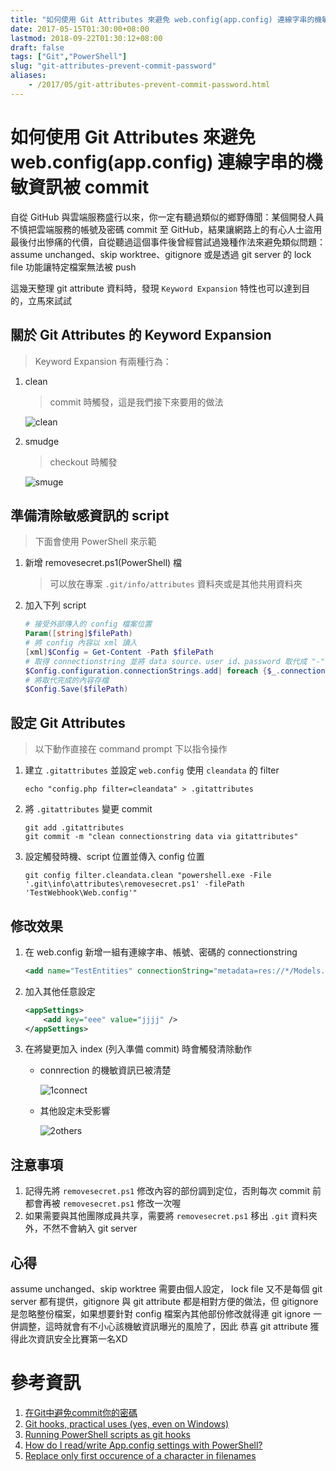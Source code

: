 ```yaml
---
title: "如何使用 Git Attributes 來避免 web.config(app.config) 連線字串的機敏資訊被 commit"
date: 2017-05-15T01:30:00+08:00
lastmod: 2018-09-22T01:30:12+08:00
draft: false
tags: ["Git","PowerShell"]
slug: "git-attributes-prevent-commit-password"
aliases:
    - /2017/05/git-attributes-prevent-commit-password.html
---
```

# 如何使用 Git Attributes 來避免 web.config(app.config) 連線字串的機敏資訊被 commit
自從 GitHub 與雲端服務盛行以來，你一定有聽過類似的鄉野傳聞：某個開發人員不慎把雲端服務的帳號及密碼 commit 至 GitHub，結果讓網路上的有心人士盜用最後付出慘痛的代價，自從聽過這個事件後曾經嘗試過幾種作法來避免類似問題：assume unchanged、skip worktree、gitignore 或是透過 git server 的 lock file 功能讓特定檔案無法被 push

這幾天整理 git attribute 資料時，發現 `Keyword Expansion` 特性也可以達到目的，立馬來試試

## 關於 Git Attributes 的 Keyword Expansion

> Keyword Expansion 有兩種行為：

1.  clean
    
    > commit 時觸發，這是我們接下來要用的做法

    ![clean](https://git-scm.com/figures/18333fig0703-tn.png)

2.  smudge

    > checkout 時觸發

    ![smuge](https://git-scm.com/figures/18333fig0702-tn.png)

## 準備清除敏感資訊的 script

> 下面會使用 PowerShell 來示範

1.  新增 removesecret.ps1(PowerShell) 檔

    > 可以放在專案 `.git/info/attributes` 資料夾或是其他共用資料夾

2.  加入下列 script

    ```ps1
    # 接受外部傳入的 config 檔案位置
    Param([string]$filePath)
    # 將 config 內容以 xml 讀入
    [xml]$Config = Get-Content -Path $filePath
    # 取得 connectionstring 並將 data source、user id、password 取代成 "-"
    $Config.configuration.connectionStrings.add| foreach {$_.connectionString=$_.connectionString -replace '(data source|user id|password)=(.*?);','$1= - ;'}
    # 將取代完成的內容存檔
    $Config.Save($filePath)
    ```

## 設定 Git Attributes

> 以下動作直接在 command prompt 下以指令操作

1.  建立 `.gitattributes` 並設定 `web.config` 使用 `cleandata` 的 filter

    ```
    echo "config.php filter=cleandata" > .gitattributes
    ```

2.  將 `.gitattributes` 變更 commit

    ```
    git add .gitattributes
    git commit -m "clean connectionstring data via gitattributes"
    ```

3.  設定觸發時機、script 位置並傳入 config 位置

    ```
    git config filter.cleandata.clean "powershell.exe -File '.git\info\attributes\removesecret.ps1' -filePath 'TestWebhook\Web.config'"
    ```

## 修改效果

1.  在 web.config 新增一組有連線字串、帳號、密碼的 connectionstring

    ```xml
    <add name="TestEntities" connectionString="metadata=res://*/Models.sn.csdl|res://*/Models.sn.ssdl|res://*/Models.sn.msl;provider=System.Data.SqlClient;provider connection string=&quot;data source=YOWKOMAC-WIN10\SQLEXPRESS;Initial Catalog=Test;Persist Security Info=True;User ID=TestUser;Password=TestPwd;Pooling=False;MultipleActiveResultSets=False;App=EntityFramework&quot;" providerName="System.Data.EntityClient" />
    ```

2.  加入其他任意設定

    ```xml
    <appSettings>
        <add key="eee" value="jjjj" />
    </appSettings>
    ```
3.  在將變更加入 index (列入準備 commit) 時會觸發清除動作


    * connrection 的機敏資訊已被清楚

        ![1connect](https://cloud.githubusercontent.com/assets/3851540/26033979/e840c63e-38e7-11e7-80c7-dccb13f3a0d2.png)

    *  其他設定未受影響

        ![2others](https://cloud.githubusercontent.com/assets/3851540/26033978/e83f9534-38e7-11e7-9312-912956dfbc26.png)

## 注意事項

1.  記得先將 `removesecret.ps1` 修改內容的部份調到定位，否則每次 commit 前都會再被 `removesecret.ps1` 修改一次喔
2.  如果需要與其他團隊成員共享，需要將 `removesecret.ps1` 移出 `.git` 資料夾外，不然不會納入 git server


## 心得

assume unchanged、skip worktree 需要由個人設定， lock file 又不是每個 git server 都有提供，gitignore 與 git attribute 都是相對方便的做法，但 gitignore 是忽略整份檔案，如果想要針對 config 檔案內其他部份修改就得連 git ignore 一併調整，這時就會有不小心該機敏資訊曝光的風險了，因此 恭喜 git attribute 獲得此次資訊安全比賽第一名XD

# 參考資訊

1.  [在Git中避免commit你的密碼](http://www.udpwork.com/item/7216.html)
2.  [Git hooks, practical uses (yes, even on Windows)](https://tygertec.com/git-hooks-practical-uses-windows/)
3.  [Running PowerShell scripts as git hooks](http://stackoverflow.com/questions/5629261/running-powershell-scripts-as-git-hooks)
4.  [How do I read/write App.config settings with PowerShell?](http://stackoverflow.com/questions/871549/how-do-i-read-write-app-config-settings-with-powershell)
5.  [Replace only first occurence of a character in filenames](http://stackoverflow.com/questions/32427730/replace-only-first-occurence-of-a-character-in-filenames)

